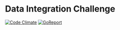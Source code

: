# Data Integration Challenge

[![Code Climate](https://codeclimate.com/github/alcmoraes/go-data-integration-challenge/badges/gpa.svg)](https://codeclimate.com/github/alcmoraes/go-data-integration-challenge)
[![GoReport](https://goreportcard.com/badge/github.com/alcmoraes/go-data-integration-challenge)](https://goreportcard.com/report/github.com/aymone/api-unit-test)

